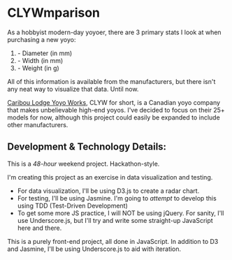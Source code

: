 CLYWmparison
==============

As a hobbyist modern-day yoyoer, there are 3 primary stats I look at when purchasing a new yoyo:

<ol>
  <li>- Diameter (in mm)</li>
  <li>- Width (in mm)</li>
  <li>- Weight (in g)</li>
</ol>

All of this information is available from the manufacturers, but there isn't any neat way to visualize that data. Until now.

<a href="http://www.clyw.ca">Caribou Lodge Yoyo Works</a>, CLYW for short, is a Canadian yoyo company that makes unbelievable high-end yoyos. I've decided to focus on their 25+ models for now, although this project could easily be expanded to include other manufacturers.


<h2>Development & Technology Details:</h2>

This is a <em>48-hour</em> weekend project. Hackathon-style.

I'm creating this project as an exercise in data visualization and testing. 
- For data visualization, I'll be using D3.js to create a radar chart.
- For testing, I'll be using Jasmine. I'm going to *attempt* to develop this using TDD (Test-Driven Development)
- To get some more JS practice, I will NOT be using jQuery. For sanity, I'll use Underscore.js, but I'll try and write some straight-up JavaScript here and there.

This is a purely front-end project, all done in JavaScript. In addition to D3 and Jasmine, I'll be using Underscore.js to aid with iteration.